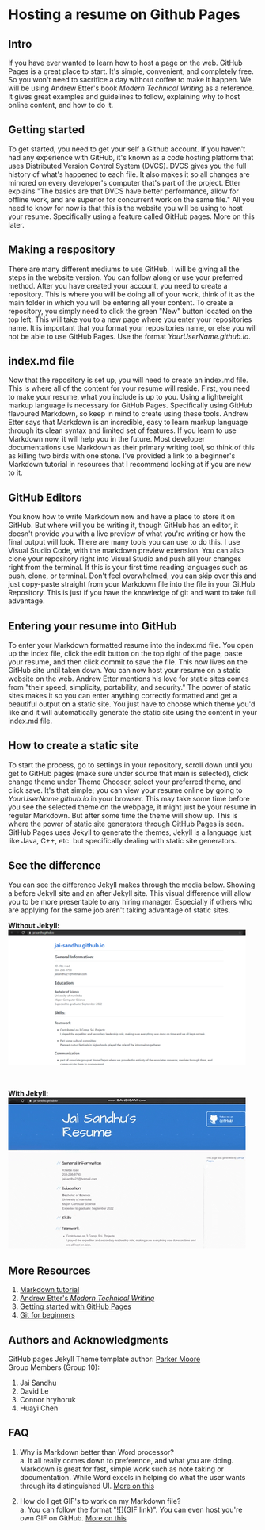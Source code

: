 # Hosting a resume on Github Pages

## Intro
If you have ever wanted to learn how to host a page on the web. GitHub Pages is a great place to start. It's simple, convenient, and completely free. So you won't need to sacrifice a day without coffee to make it happen. We will be using Andrew Etter's book _Modern Technical Writing_ as a reference. It gives great examples and guidelines to follow, explaining why to host online content, and how to do it.  

## Getting started
To get started, you need to get your self a Github account. If you haven't had any experience with GitHub, it's known as a code hosting platform that uses Distributed Version Control System (DVCS). DVCS gives you the full history of what's happened to each file. It also makes it so all changes are mirrored on every developer's computer that's part of the project. Etter explains "The basics are that DVCS have better performance, allow for offline work, and are superior for concurrent work on the same file." All you need to know for now is that this is the website you will be using to host your resume. Specifically using a feature called GitHub pages. More on this later.  

## Making a respository
There are many different mediums to use GitHub, I will be giving all the steps in the website version. You can follow along or use your preferred method. After you have created your account, you need to create a repository. This is where you will be doing all of your work, think of it as the main folder in which you will be entering all your content. To create a repository, you simply need to click the green "New" button located on the top left. This will take you to a new page where you enter your repositories name. It is important that you format your repositories name, or else you will not be able to use GitHub Pages. Use the format _YourUserName.github.io<span>_.

## index.md<span> file
Now that the repository is set up, you will need to create an index.md<span> file. This is where all of the content for your resume will reside. First, you need to make your resume, what you include is up to you. Using a lightweight markup language is necessary for GitHub Pages. Specifically using GitHub flavoured Markdown, so keep in mind to create using these tools. Andrew Etter says that Markdown is an incredible, easy to learn markup language through its clean syntax and limited set of features. If you learn to use Markdown now, it will help you in the future. Most developer documentations use Markdown as their primary writing tool, so think of this as killing two birds with one stone. I've provided a link to a beginner's Markdown tutorial in resources that I recommend looking at if you are new to it.  

## GitHub Editors
You know how to write Markdown now and have a place to store it on GitHub. But where will you be writing it, though GitHub has an editor, it doesn't provide you with a live preview of what you're writing or how the final output will look. There are many tools you can use to do this. I use Visual Studio Code, with the markdown preview extension. You can also clone your repository right into Visual Studio and push all your changes right from the terminal. If this is your first time reading languages such as push, clone, or terminal. Don't feel overwhelmed, you can skip over this and just copy-paste straight from your Markdown file into the file in your GitHub Repository. This is just if you have the knowledge of git and want to take full advantage.   

## Entering your resume into GitHub
To enter your Markdown formatted resume into the index.md<span> file. You open up the index file, click the edit button on the top right of the page, paste your resume, and then click commit to save the file. This now lives on the GitHub site until taken down. You can now host your resume on a static website on the web. Andrew Etter mentions his love for static sites comes from "their speed, simplicity, portability, and security." The power of static sites makes it so you can enter anything correctly formatted and get a beautiful output on a static site. You just have to choose which theme you'd like and it will automatically generate the static site using the content in your index.md<span> file. 

## How to create a static site
To start the process, go to settings in your repository, scroll down until you get to GitHub pages (make sure under source that main is selected), click change theme under Theme Chooser, select your preferred theme, and click save. It's that simple; you can view your resume online by going to _YourUserName.github.io<span>_ in your browser. This may take some time before you see the selected theme on the webpage, it might just be your resume in regular Markdown. But after some time the theme will show up. This is where the power of static site generators through GitHub Pages is seen. GitHub Pages uses Jekyll to generate the themes, Jekyll is a language just like Java, C++, etc. but specifically dealing with static site generators. 

## See the difference
You can see the difference Jekyll makes through the media below. Showing a before Jekyll site and an after Jekyll site. This visual difference will allow you to be more presentable to any hiring manager. Especially if others who are applying for the same job aren't taking advantage of static sites.  


**Without Jekyll:**  
<img src="https://github.com/jai-sandhu/jai-sandhu.github.io/blob/main/media/pic.png" width="480">

&nbsp;  

**With Jekyll:**  
![Resume with Jekyll GIF](https://github.com/jai-sandhu/jai-sandhu.github.io/blob/main/media/gif.gif)

## More Resources
1. [Markdown tutorial](https://www.markdowntutorial.com/)
2. [Andrew Etter's _Modern Technical Writing_](https://www.amazon.ca/Modern-Technical-Writing-Introduction-Documentation-ebook/dp/B01A2QL9SS)
3. [Getting started with GitHub Pages](https://pages.github.com/)
4. [Git for beginners](https://product.hubspot.com/blog/git-and-github-tutorial-for-beginners)
&nbsp;  

## Authors and Acknowledgments  
GitHub pages Jekyll Theme template author: [Parker Moore](https://github.com/parkr)  
Group Members (Group 10):
1. Jai Sandhu
2. David Le
3. Connor hryhoruk
4. Huayi Chen  

## FAQ  
1. Why is Markdown better than Word processor?  
   a. It all really comes down to preference, and what you are doing. Markdown is great for fast, simple work such as note taking or documentation. While Word excels in helping do what the user wants through its distinguished UI. [More on this](https://techup.lawyer/why-and-how-to-use-markdown-instead-of-or-in-addition-to-word.html)

2. How do I get GIF's to work on my Markdown file?  
   a. You can follow the format "![](GIF link)". You can even host you're own GIF on GitHub. [More on this](https://medium.com/@josephcardillo/how-to-add-gifs-to-your-github-readme-89c74da2ce47)

